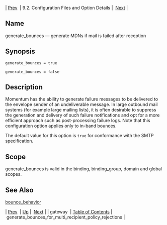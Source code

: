 | [Prev](conf.ref.gateway)  | 9.2. Configuration Files and Option Details |  [Next](conf.ref.generate_bounces_for_multi_recipient_policy_rejections.php) |

<a name="conf.ref.generate_bounces"></a>
## Name

generate_bounces — generate MDNs if mail is failed after reception

## Synopsis

`generate_bounces = true`

`generate_bounces = false`

<a name="idp9671952"></a>
## Description

Momentum has the ability to generate failure messages to be delivered to the envelope sender of an undeliverable message. In large outbound mail systems (for example large mailing lists), it is often desirable to suppress the generation and delivery of such failure notifications and opt for a more efficient approach such as post-processing failure logs. Note that this configuration option applies only to in-band bounces.

The default value for this option is `true` for conformance with the SMTP specification.

<a name="idp9674960"></a>
## Scope

generate_bounces is valid in the binding, binding_group, domain and global scopes.

<a name="idp9676640"></a>
## See Also

[bounce_behavior](conf.ref.bounce_behavior "bounce_behavior")

| [Prev](conf.ref.gateway)  | [Up](conf.ref.files.php) |  [Next](conf.ref.generate_bounces_for_multi_recipient_policy_rejections.php) |
| gateway  | [Table of Contents](index) |  generate_bounces_for_multi_recipient_policy_rejections |
